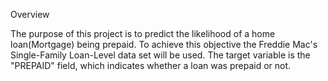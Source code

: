 Overview

The purpose of this project is to predict the likelihood of a home loan(Mortgage) being prepaid. To achieve this objective the Freddie Mac's Single-Family Loan-Level data set will be used. The target variable is the "PREPAID" field, which indicates whether a loan was prepaid or not.
